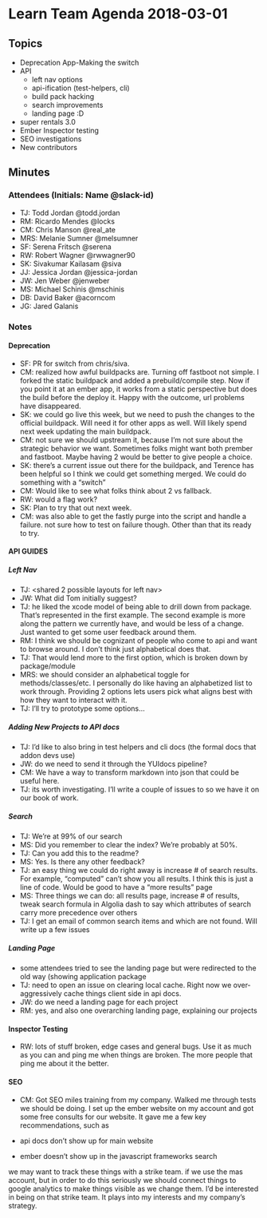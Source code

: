 # Learn Team Agenda 2018-03-01

## Topics

- Deprecation App-Making the switch
- API
  - left nav options
  - api-ification (test-helpers, cli)
  - build pack hacking
  - search improvements
  - landing page :D
- super rentals 3.0
- Ember Inspector testing
- SEO investigations
- New contributors

## Minutes

### Attendees (Initials: Name @slack-id)

- TJ: Todd Jordan @todd.jordan
- RM: Ricardo Mendes @locks
- CM: Chris Manson @real_ate
- MRS: Melanie Sumner @melsumner
- SF: Serena Fritsch @serena
- RW: Robert Wagner @rwwagner90
- SK: Sivakumar Kailasam @siva
- JJ: Jessica Jordan @jessica-jordan
- JW: Jen Weber @jenweber
- MS: Michael Schinis @mschinis
- DB: David Baker @acorncom
- JG: Jared Galanis

### Notes

#### Deprecation

- SF: PR for switch from chris/siva.
- CM: realized how awful buildpacks are.  Turning off fastboot not simple.  I forked the static buildpack and added a prebuild/compile step.  Now if you point it at an ember app, it works from a static perspective but does the build before the deploy it.  Happy with the outcome, url problems have disappeared.
- SK: we could go live this week, but we need to push the changes to the official buildpack.  Will need it for other apps as well. Will likely spend next week updating the main buildpack.
- CM: not sure we should upstream it, because I’m not sure about the strategic behavior we want.  Sometimes folks might want both prember and fastboot.  Maybe having 2 would be better to give people a choice.
- SK: there’s a current issue out there for the buildpack, and Terence has been helpful so I think we could get something merged.  We could do something with a “switch”
- CM: Would like to see what folks think about 2 vs fallback.
- RW: would a flag work?
- SK: Plan to try that out next week.
- CM: was also able to get the fastly purge into the script and handle a failure.  not sure how to test on failure though.  Other than that its ready to try.

#### API GUIDES

##### Left Nav

- TJ: <shared 2 possible layouts for left nav>
- JW: What did Tom initially suggest?
- TJ: he liked the xcode model of being able to drill down from package.  That’s represented in the first example.  The second example is more along the pattern we currently have, and would be less of a change.  Just wanted to get some user feedback around them.
- RM: I think we should be cognizant of people who come to api and want to browse around.  I don’t think just alphabetical does that.
- TJ: That would lend more to the first option, which is broken down by package/module
- MRS: we should consider an alphabetical toggle for methods/classes/etc.  I personally do like having an alphabetized list to work through.  Providing 2 options lets users pick what aligns best with how they want to interact with it.
- TJ: I’ll try to prototype some options…

##### Adding New Projects to API docs
- TJ: I’d like to also bring in test helpers and cli docs (the formal docs that addon devs use)
- JW: do we need to send it through the YUIdocs pipeline?
- CM: We have a way to transform markdown into json that could be useful here.
- TJ: its worth investigating.  I’ll write a couple of issues to so we have it on our book of work.

##### Search

- TJ: We’re at 99% of our search
- MS: Did you remember to clear the index? We’re probably at 50%.
- TJ: Can you add this to the readme?
- MS: Yes. Is there any other feedback?
- TJ: an easy thing we could do right away is increase # of search results. For example, “computed” can’t show you all results. I think this is just a line of code. Would be good to have a “more results” page
- MS: Three things we can do: all results page, increase # of results, tweak search formula in Algolia dash to say which attributes of search carry more precedence over others
- TJ: I get an email of common search items and which are not found. Will write up a few issues

##### Landing Page

- some attendees tried to see the landing page but were redirected to the old way (showing application package
- TJ: need to open an issue on clearing local cache.  Right now we over-aggressively cache things client side in api docs.
- JW: do we need a landing page for each project
- RM: yes, and also one overarching landing page, explaining our projects

#### Inspector Testing

- RW: lots of stuff broken, edge cases and general bugs.  Use it as much as you can and ping me when things are broken. The more people that ping me about it the better.

#### SEO

- CM: Got SEO miles training from my company.  Walked me through tests we should be doing.  I set up the ember website on my account and got some free consults for our website.  It gave me a few key recommendations, such as

- api docs don’t show up for main website
- ember doesn’t show up in the javascript frameworks search

we may want to track these things with a strike team.  if we use the mas account, but in order to do this seriously we should connect things to google analytics to make things visible as we change them.  I’d be interested in being on that strike team.  It plays into my interests and my company’s strategy.

